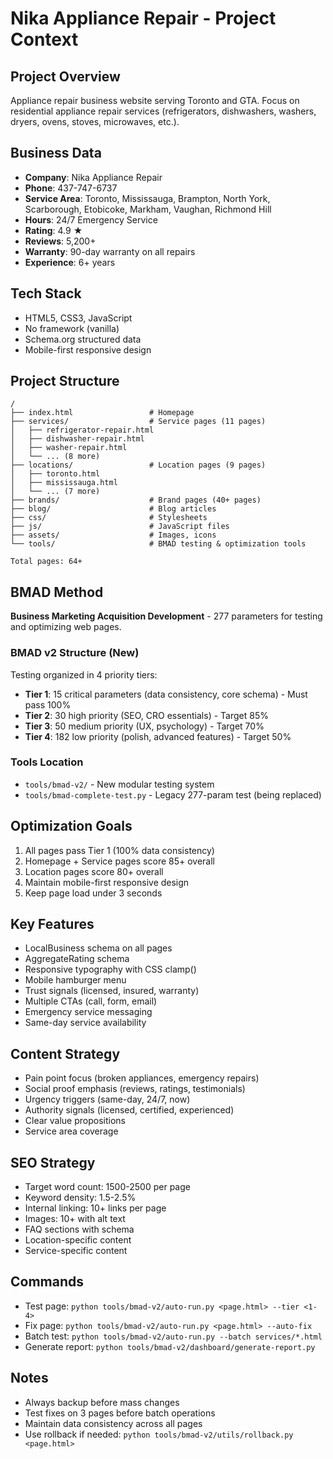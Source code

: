 # Nika Appliance Repair - Project Context

## Project Overview
Appliance repair business website serving Toronto and GTA. Focus on residential appliance repair services (refrigerators, dishwashers, washers, dryers, ovens, stoves, microwaves, etc.).

## Business Data
- **Company**: Nika Appliance Repair
- **Phone**: 437-747-6737
- **Service Area**: Toronto, Mississauga, Brampton, North York, Scarborough, Etobicoke, Markham, Vaughan, Richmond Hill
- **Hours**: 24/7 Emergency Service
- **Rating**: 4.9 ★
- **Reviews**: 5,200+
- **Warranty**: 90-day warranty on all repairs
- **Experience**: 6+ years

## Tech Stack
- HTML5, CSS3, JavaScript
- No framework (vanilla)
- Schema.org structured data
- Mobile-first responsive design

## Project Structure
```
/
├── index.html                 # Homepage
├── services/                  # Service pages (11 pages)
│   ├── refrigerator-repair.html
│   ├── dishwasher-repair.html
│   ├── washer-repair.html
│   └── ... (8 more)
├── locations/                 # Location pages (9 pages)
│   ├── toronto.html
│   ├── mississauga.html
│   └── ... (7 more)
├── brands/                    # Brand pages (40+ pages)
├── blog/                      # Blog articles
├── css/                       # Stylesheets
├── js/                        # JavaScript files
├── assets/                    # Images, icons
└── tools/                     # BMAD testing & optimization tools

Total pages: 64+
```

## BMAD Method
**Business Marketing Acquisition Development** - 277 parameters for testing and optimizing web pages.

### BMAD v2 Structure (New)
Testing organized in 4 priority tiers:
- **Tier 1**: 15 critical parameters (data consistency, core schema) - Must pass 100%
- **Tier 2**: 30 high priority (SEO, CRO essentials) - Target 85%
- **Tier 3**: 50 medium priority (UX, psychology) - Target 70%
- **Tier 4**: 182 low priority (polish, advanced features) - Target 50%

### Tools Location
- `tools/bmad-v2/` - New modular testing system
- `tools/bmad-complete-test.py` - Legacy 277-param test (being replaced)

## Optimization Goals
1. All pages pass Tier 1 (100% data consistency)
2. Homepage + Service pages score 85+ overall
3. Location pages score 80+ overall
4. Maintain mobile-first responsive design
5. Keep page load under 3 seconds

## Key Features
- LocalBusiness schema on all pages
- AggregateRating schema
- Responsive typography with CSS clamp()
- Mobile hamburger menu
- Trust signals (licensed, insured, warranty)
- Multiple CTAs (call, form, email)
- Emergency service messaging
- Same-day service availability

## Content Strategy
- Pain point focus (broken appliances, emergency repairs)
- Social proof emphasis (reviews, ratings, testimonials)
- Urgency triggers (same-day, 24/7, now)
- Authority signals (licensed, certified, experienced)
- Clear value propositions
- Service area coverage

## SEO Strategy
- Target word count: 1500-2500 per page
- Keyword density: 1.5-2.5%
- Internal linking: 10+ links per page
- Images: 10+ with alt text
- FAQ sections with schema
- Location-specific content
- Service-specific content

## Commands
- Test page: `python tools/bmad-v2/auto-run.py <page.html> --tier <1-4>`
- Fix page: `python tools/bmad-v2/auto-run.py <page.html> --auto-fix`
- Batch test: `python tools/bmad-v2/auto-run.py --batch services/*.html`
- Generate report: `python tools/bmad-v2/dashboard/generate-report.py`

## Notes
- Always backup before mass changes
- Test fixes on 3 pages before batch operations
- Maintain data consistency across all pages
- Use rollback if needed: `python tools/bmad-v2/utils/rollback.py <page.html>`
